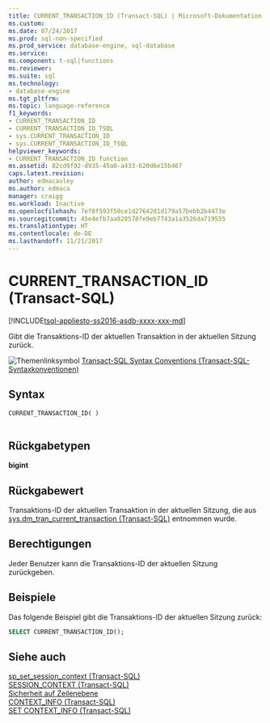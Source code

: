 ```yaml
---
title: CURRENT_TRANSACTION_ID (Transact-SQL) | Microsoft-Dokumentation
ms.custom: 
ms.date: 07/24/2017
ms.prod: sql-non-specified
ms.prod_service: database-engine, sql-database
ms.service: 
ms.component: t-sql|functions
ms.reviewer: 
ms.suite: sql
ms.technology:
- database-engine
ms.tgt_pltfrm: 
ms.topic: language-reference
f1_keywords:
- CURRENT_TRANSACTION_ID
- CURRENT_TRANSACTION_ID_TSQL
- sys.CURRENT_TRANSACTION_ID
- sys.CURRENT_TRANSACTION_ID_TSQL
helpviewer_keywords:
- CURRENT_TRANSACTION_ID function
ms.assetid: 82cd9f92-d935-45a0-a433-620d6e15b467
caps.latest.revision: 
author: edmacauley
ms.author: edmaca
manager: craigg
ms.workload: Inactive
ms.openlocfilehash: 7ef8f593f50ce1d27642d1d179a57bebb2b4473e
ms.sourcegitcommit: 45e4efb7aa828578fe9eb7743a1a3526da719555
ms.translationtype: HT
ms.contentlocale: de-DE
ms.lasthandoff: 11/21/2017
---
```

# <a name="currenttransactionid-transact-sql"></a>CURRENT_TRANSACTION_ID (Transact-SQL)
[!INCLUDE[tsql-appliesto-ss2016-asdb-xxxx-xxx-md](../../includes/tsql-appliesto-ss2016-asdb-xxxx-xxx-md.md)]

Gibt die Transaktions-ID der aktuellen Transaktion in der aktuellen Sitzung zurück.
  
![Themenlinksymbol](../../database-engine/configure-windows/media/topic-link.gif "Topic link icon") [Transact-SQL Syntax Conventions (Transact-SQL-Syntaxkonventionen)](../../t-sql/language-elements/transact-sql-syntax-conventions-transact-sql.md)
  
## <a name="syntax"></a>Syntax  
  
```sql
CURRENT_TRANSACTION_ID( )  
  
```  
  
## <a name="return-types"></a>Rückgabetypen
**bigint**
  
## <a name="return-value"></a>Rückgabewert  
Transaktions-ID der aktuellen Transaktion in der aktuellen Sitzung, die aus [sys.dm_tran_current_transaction &#40;Transact-SQL&#41;](../../relational-databases/system-dynamic-management-views/sys-dm-tran-current-transaction-transact-sql.md) entnommen wurde.
  
## <a name="permissions"></a>Berechtigungen  
Jeder Benutzer kann die Transaktions-ID der aktuellen Sitzung zurückgeben.
  
## <a name="examples"></a>Beispiele  
Das folgende Beispiel gibt die Transaktions-ID der aktuellen Sitzung zurück:
  
```sql
SELECT CURRENT_TRANSACTION_ID();  
```  
  
## <a name="see-also"></a>Siehe auch
[sp_set_session_context &#40;Transact-SQL&#41;](../../relational-databases/system-stored-procedures/sp-set-session-context-transact-sql.md)  
[SESSION_CONTEXT &#40;Transact-SQL&#41;](../../t-sql/functions/session-context-transact-sql.md)  
[Sicherheit auf Zeilenebene](../../relational-databases/security/row-level-security.md)  
[CONTEXT_INFO &#40;Transact-SQL&#41;](../../t-sql/functions/context-info-transact-sql.md)  
[SET CONTEXT_INFO &#40;Transact-SQL&#41;](../../t-sql/statements/set-context-info-transact-sql.md)
  
  
